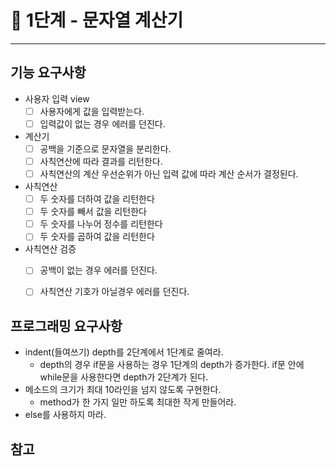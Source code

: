 # 🚀 1단계 - 문자열 계산기
------------
## 기능 요구사항
* 사용자 입력 view
    * [ ] 사용자에게 값을 입력받는다.
    * [ ] 입력값이 없는 경우 에러를 던진다.

* 계산기
    * [ ] 공백을 기준으로 문자열을 분리한다.
    * [ ] 사칙연산에 따라 결과를 리턴한다.
    * [ ] 사칙연산의 계산 우선순위가 아닌 입력 값에 따라 계산 순서가 결정된다.

* 사칙연산
    * [ ] 두 숫자를 더하여 값을 리턴한다
    * [ ] 두 숫자를 빼서 값을 리턴한다
    * [ ] 두 숫자를 나누어 정수를 리턴한다
    * [ ] 두 숫자를 곱하여 값을 리턴한다

* 사칙연산 검증
    * [ ] 공백이 없는 경우 에러를 던진다.
    * [ ] 사칙연산 기호가 아닐경우 에러를 던진다.


## 프로그래밍 요구사항
* indent(들여쓰기) depth를 2단계에서 1단계로 줄여라.
  * depth의 경우 if문을 사용하는 경우 1단계의 depth가 증가한다. 
  if문 안에 while문을 사용한다면 depth가 2단계가 된다.
* 메소드의 크기가 최대 10라인을 넘지 않도록 구현한다.
  * method가 한 가지 일만 하도록 최대한 작게 만들어라.
* else를 사용하지 마라.

## 참고

